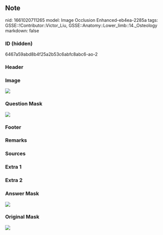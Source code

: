 ## Note
nid: 1661020711265
model: Image Occlusion Enhanced-eb4ea-2285a
tags: GSSE::!Contributor::Victor_Liu, GSSE::Anatomy::Lower_limb::14._Osteology
markdown: false

### ID (hidden)
6467a59abd8b4f25a2b53c6abfc8abc6-ao-2

### Header


### Image
<img src="tmpme0zjb4v.png">

### Question Mask
<img src="6467a59abd8b4f25a2b53c6abfc8abc6-ao-2-Q.svg">

### Footer


### Remarks


### Sources


### Extra 1


### Extra 2


### Answer Mask
<img src="6467a59abd8b4f25a2b53c6abfc8abc6-ao-2-A.svg">

### Original Mask
<img src="6467a59abd8b4f25a2b53c6abfc8abc6-ao-O.svg">
